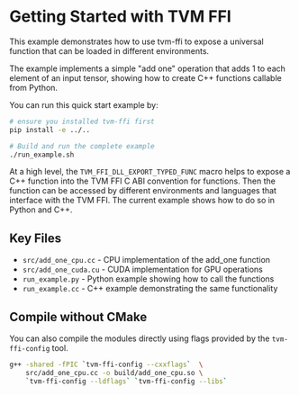 <!--- Licensed to the Apache Software Foundation (ASF) under one -->
<!--- or more contributor license agreements.  See the NOTICE file -->
<!--- distributed with this work for additional information -->
<!--- regarding copyright ownership.  The ASF licenses this file -->
<!--- to you under the Apache License, Version 2.0 (the -->
<!--- "License"); you may not use this file except in compliance -->
<!--- with the License.  You may obtain a copy of the License at -->

<!---   http://www.apache.org/licenses/LICENSE-2.0 -->

<!--- Unless required by applicable law or agreed to in writing, -->
<!--- software distributed under the License is distributed on an -->
<!--- "AS IS" BASIS, WITHOUT WARRANTIES OR CONDITIONS OF ANY -->
<!--- KIND, either express or implied.  See the License for the -->
<!--- specific language governing permissions and limitations -->
<!--- under the License. -->

# Getting Started with TVM FFI

This example demonstrates how to use tvm-ffi to expose a universal function
that can be loaded in different environments.

The example implements a simple "add one" operation that adds 1 to each element
of an input tensor, showing how to create C++ functions callable from Python.

You can run this quick start example by:

```bash
# ensure you installed tvm-ffi first
pip install -e ../..

# Build and run the complete example
./run_example.sh
```

At a high level, the `TVM_FFI_DLL_EXPORT_TYPED_FUNC` macro helps to expose
a C++ function into the TVM FFI C ABI convention for functions.
Then the function can be accessed by different environments and languages
that interface with the TVM FFI. The current example shows how to do so
in Python and C++.

## Key Files

- `src/add_one_cpu.cc` - CPU implementation of the add_one function
- `src/add_one_cuda.cu` - CUDA implementation for GPU operations
- `run_example.py` - Python example showing how to call the functions
- `run_example.cc` - C++ example demonstrating the same functionality

## Compile without CMake

You can also compile the modules directly using
flags provided by the `tvm-ffi-config` tool.

```bash
g++ -shared -fPIC `tvm-ffi-config --cxxflags`  \
    src/add_one_cpu.cc -o build/add_one_cpu.so \
    `tvm-ffi-config --ldflags` `tvm-ffi-config --libs`
```
